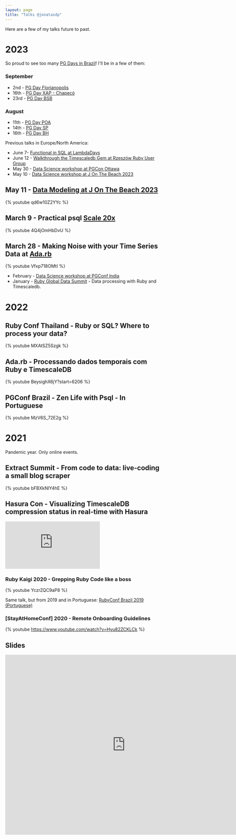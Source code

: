 ```yaml
---
layout: page
title: "Talks @jonatasdp"
---
```


Here are a few of my talks future to past.

# 2023

So proud to see too many [PG Days in Brazil](https://pgday.com.br)! I'll be in a
few of them:

### September

* 2nd - [PG Day Florianopolis](https://www.sympla.com.br/evento/pgday-floripa/2071983)
* 16th - [PG Day XAP - Chapecó](https://pgdayxap.com.br/2023)
* 23rd - [PG Day BSB](https://pgdaybsb.com.br)

### August

* 11th - [PG Day POA](https://www.sympla.com.br/evento/pgday-porto-alegre-2023/2057620)
* 14th - [PG Day SP](https://www.sympla.com.br/evento/pgday-sao-paulo-2023/2044774)
* 16th - [PG Day BH](https://www.sympla.com.br/evento/pgday-2023-bh-puc-coreu-manha-predio-43-auditorio-3/1996398)

Previous talks in Europe/North America:


* June 7- [Functional in SQL at LambdaDays](https://www.lambdadays.org/lambdadays2023)
* June 12 - [Walkthrough the Timescaledb Gem at Rzeszów Ruby User Group](http://rrug.pl/meetup/2023/05/15/spotkanie35.html)
* May 30 - [Data Science workshop at PGCon Ottawa](https://www.pgcon.org/2023/)
* May 10 - [Data Science workshop at J On The Beach 2023](https://www.jonthebeach.com/workshops/Reality-of-global-warming.-Data-Science-with-Postgres-and-TimescaleDB)

## May 11 - [Data Modeling at J On The Beach 2023](https://www.jonthebeach.com/schedule)

{% youtube qd6w10Z2YYc %}

## March 9 - Practical psql [Scale 20x](https://www.socallinuxexpo.org/scale/20x/)

{% youtube 4Q4jOmHbDvU %}

## March 28 - Making Noise with your Time Series Data at [Ada.rb](https://www.youtube.com/live/Vfxp718OMtI?feature=share&t=590)

{% youtube Vfxp718OMtI %}

* February - [Data Science workshop at PGConf India](https://pgconf.in)
* January - [Ruby Global Data Summit](https://events.geekle.us/ruby/) - Data processing with Ruby and Timescaledb.

# 2022

## Ruby Conf Thailand - Ruby or SQL? Where to process your data?

{% youtube MXAtSZ5Szgk %}

## Ada.rb - Processando dados temporais com Ruby e TimescaleDB

{% youtube BeysighX6jY?start=6206 %}

## PGConf Brazil - Zen Life with Psql - In Portuguese

{% youtube MzV6S_72E2g %}

# 2021

Pandemic year. Only online events.

## Extract Summit - From code to data: live-coding a small blog scraper

{% youtube bFBXkNIY4hE %}

## Hasura Con - Visualizing TimescaleDB compression status in real-time with Hasura

<div class="video-container">
  <iframe loading="lazy" title="Visualizing TimescaleDB compression status in real-time with Hasura" src="https://player.vimeo.com/video/569408772" frameBorder="0" allowfullscreen=""></iframe>
</div>

### Ruby Kaigi 2020 - Grepping Ruby Code like a boss

{% youtube YczrZQC9aP8 %}

Same talk, but from 2019 and in Portuguese: [RubyConf Brazil 2019 (Portuguese)](https://www.eventials.com/locaweb/jonatas-paganini-live-coding-grepping-ruby-code-like-a-boss/#_=_)

### [StayAtHomeConf] 2020 - Remote Onboarding Guidelines

{% youtube https://www.youtube.com/watch?v=Hyu82ZCKLCk %}

## Slides

<iframe src="http://www.slideshare.net/jonataspaganini/slideshelf" width="760px" height="570px" frameborder="0" marginwidth="0" marginheight="0" scrolling="no" style="border:none;" allowfullscreen webkitallowfullscreen mozallowfullscreen></iframe>

